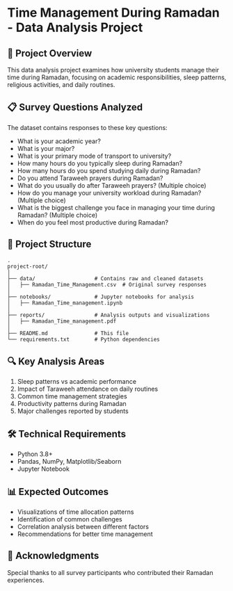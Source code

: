 # Time Management During Ramadan - Data Analysis Project

## 📌 Project Overview
This data analysis project examines how university students manage their time during Ramadan, focusing on academic responsibilities, sleep patterns, religious activities, and daily routines.

## 📋 Survey Questions Analyzed
The dataset contains responses to these key questions:
- What is your academic year?
- What is your major?  
- What is your primary mode of transport to university?
- How many hours do you typically sleep during Ramadan?
- How many hours do you spend studying daily during Ramadan?
- Do you attend Taraweeh prayers during Ramadan?
- What do you usually do after Taraweeh prayers? (Multiple choice)
- How do you manage your university workload during Ramadan? (Multiple choice)
- What is the biggest challenge you face in managing your time during Ramadan? (Multiple choice)
- When do you feel most productive during Ramadan?

## 📂 Project Structure
```
.
project-root/
│
├── data/                   # Contains raw and cleaned datasets
│   ├── Ramadan_Time_Management.csv  # Original survey responses
│
├── notebooks/              # Jupyter notebooks for analysis
│   ├── Ramadan_Time_management.ipynb
│
├── reports/                # Analysis outputs and visualizations
│   ├── Ramadan_Time_management.pdf
│
├── README.md               # This file
└── requirements.txt        # Python dependencies
```

## 🔍 Key Analysis Areas
1. Sleep patterns vs academic performance
2. Impact of Taraweeh attendance on daily routines
3. Common time management strategies
4. Productivity patterns during Ramadan
5. Major challenges reported by students

## 🛠️ Technical Requirements
- Python 3.8+
- Pandas, NumPy, Matplotlib/Seaborn
- Jupyter Notebook

## 📊 Expected Outcomes
- Visualizations of time allocation patterns
- Identification of common challenges
- Correlation analysis between different factors
- Recommendations for better time management

## 🙏 Acknowledgments
Special thanks to all survey participants who contributed their Ramadan experiences.
